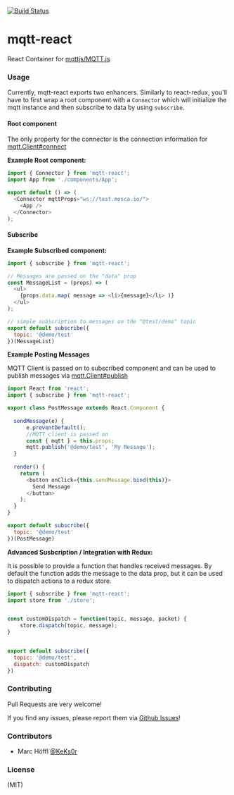 [![Build Status](https://travis-ci.org/KeKs0r/mqtt-react.svg?branch=master)](https://travis-ci.org/KeKs0r/mqtt-react)

# mqtt-react
React Container for [mqttjs/MQTT.js](https://github.com/mqttjs/MQTT.js)

<!--
### Installation
```
npm i -S mqtt-react
```
-->

### Usage
Currently, mqtt-react exports two enhancers.
Similarly to react-redux, you'll have to first wrap a root component with a
```Connector``` which will initialize the mqtt instance and then subscribe to
data by using ```subscribe```.

#### Root component
The only property for the connector is the connection information for [mqtt.Client#connect](https://github.com/mqttjs/MQTT.js#connect)

**Example Root component:**
```JavaScript
import { Connector } from 'mqtt-react';
import App from './components/App';

export default () => (
  <Connector mqttProps="ws://test.mosca.io/">
    <App />
  </Connector>
);
```

#### Subscribe 
**Example Subscribed component:**
```JavaScript
import { subscribe } from 'mqtt-react';

// Messages are passed on the "data" prop
const MessageList = (props) => (
  <ul>
    {props.data.map( message => <li>{message}</li> )}
  </ul>
);

// simple subscription to messages on the "@test/demo" topic
export default subscribe({
  topic: '@demo/test'
})(MessageList)
```


**Example Posting Messages**

MQTT Client is passed on to subscribed component and can be used to publish messages via
[mqtt.Client#publish](https://github.com/mqttjs/MQTT.js#publish)

```JavaScript
import React from 'react';
import { subscribe } from 'mqtt-react';

export class PostMessage extends React.Component {
    
  sendMessage(e) {
      e.preventDefault();
      //MQTT client is passed on
      const { mqtt } = this.props;
      mqtt.publish('@demo/test', 'My Message');
  }  
  
  render() {
    return (
      <button onClick={this.sendMessage.bind(this)}>
        Send Message
      </button>
    );
  }
}

export default subscribe({
  topic: '@demo/test'
})(PostMessage)
```

**Advanced Susbcription / Integration with Redux:**

It is possible to provide a function that handles received messages. 
By default the function adds the message to the data prop, but it can be used to dispatch actions to a redux store.
```JavaScript
import { subscribe } from 'mqtt-react';
import store from './store';


const customDispatch = function(topic, message, packet) {
    store.dispatch(topic, message);
}


export default subscribe({
  topic: '@demo/test',
  dispatch: customDispatch
})
```

### Contributing

Pull Requests are very welcome!

If you find any issues, please report them via [Github Issues](https://github.com/KeKs0r/mqtt-react/issues)!

### Contributors
- Marc Höffl [@KeKs0r](https://github.com/KeKs0r)

### License
(MIT)